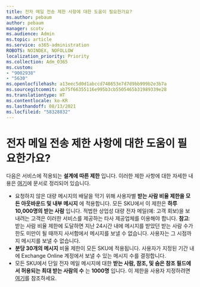 ```yaml
---
title: 전자 메일 전송 제한 사항에 대한 도움이 필요한가요?
ms.author: pebaum
author: pebaum
manager: scotv
ms.audience: Admin
ms.topic: article
ms.service: o365-administration
ROBOTS: NOINDEX, NOFOLLOW
localization_priority: Priority
ms.collection: Adm_O365
ms.custom:
- "9002938"
- "5630"
ms.openlocfilehash: a13eec5d0d1abccd748653e7d7d9bb999b2e3b7a
ms.sourcegitcommit: ab75f66355116e995b3cb5505465b31989339e28
ms.translationtype: HT
ms.contentlocale: ko-KR
ms.lasthandoff: 08/13/2021
ms.locfileid: "58328832"
---
```

# <a name="need-help-with-email-sending-limits"></a>전자 메일 전송 제한 사항에 대한 도움이 필요한가요?

다음은 서비스에 적용되는 **설계에 따른 제한** 입니다. 이러한 제한 사항에 대한 자세한 내용은 [여기](https://docs.microsoft.com/office365/servicedescriptions/exchange-online-service-description/exchange-online-limits#receiving-and-sending-limits)에 문서로 정리되어 있습니다.

- 요청하지 않은 대량 메시지의 배달을 막기 위해 사용자별 **받는 사람 비율 제한을 모든 아웃바운드 및 내부 메시지** 에 적용합니다. 모든 SKU에서 이 제한은 **하루 10,000명의 받는 사람** 입니다.  적법한 상업성 대량 전자 메일(예: 고객 회보)을 보내려는 고객은 이러한 서비스를 제공하는 타사 제공업체를 이용해야 합니다.
    **참고**: 받는 사람 비율 제한에 도달하면 지난 24시간 내에 메시지를 받았던 받는 사람 수가 한도 미만이 될 때까지 사서함에서 메시지를 보낼 수 없습니다. 사용자는 그 시점까지 메시지를 보낼 수 없습니다.
- **분당 30개의 메시지** 비율 제한이 모든 SKU에 적용됩니다. 사용자가 지정된 기간 내에 Exchange Online 계정에서 보낼 수 있는 메시지 수를 결정합니다.
- 모든 SKU에서 단일 전자 메일 메시지에 대한 **받는 사람, 참조, 및 숨은 참조 필드에서 허용되는 최대 받는 사람의 수** 는 **1000명** 입니다. 이 제한을 사용자 지정하려면 [여기](https://techcommunity.microsoft.com/t5/exchange-team-blog/customizable-recipient-limits-in-office-365/ba-p/1183228)를 참조하세요.
